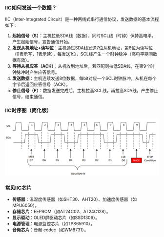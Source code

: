 ### IIC如何发送一个数据？  
IIC（Inter-Integrated Circuit）是一种两线式串行通信协议，发送数据的基本流程如下：  
1. **起始信号（S）**：主机拉低SDA线（数据），同时SCL线（时钟）保持高电平，产生起始信号，宣告通信开始。  
2. **发送从机地址+读写位**：主机通过SDA线发送7位从机地址，第8位为读写位（0表示写，1表示读），每发送1位，SCL线产生一个时钟脉冲（高电平期间数据有效）。  
3. **等待从机应答（ACK）**：从机收到地址后，若匹配则拉低SDA线，在第9个时钟脉冲时产生应答信号。  
4. **发送数据**：主机连续发送8位数据，每bit对应一个SCL时钟脉冲，从机在每个字节后返回应答信号（ACK）。  
5. **停止信号（P）**：数据发送完成后，主机拉高SCL线，再拉高SDA线，产生停止信号，结束通信。  


### IIC时序图（简化版）  

![alt text](image.png)


### 常见IIC芯片  
- **传感器**：温湿度传感器（如SHT30、AHT20）、加速度传感器（如MPU6050）。  
- **存储芯片**：EEPROM（如AT24C02、AT24C128）。  
- **显示驱动**：OLED屏驱动芯片（如SSD1306）。  
- **电源管理**：电源监控芯片（如TPS65910）。  
- **音频芯片**：音频 codec（如WM8731）。